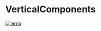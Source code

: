 # VerticalComponents

[![lerna](https://img.shields.io/badge/maintained%20with-lerna-cc00ff.svg)](https://lernajs.io/)

